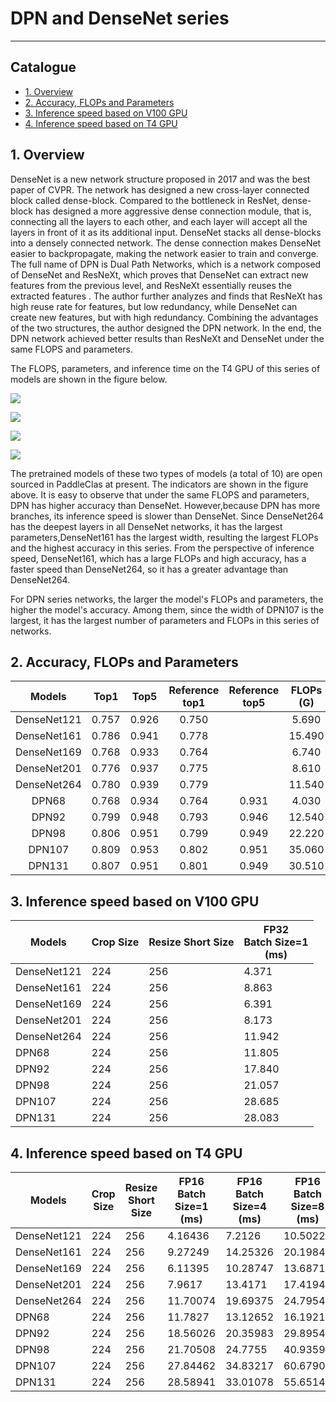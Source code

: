 # DPN and DenseNet series
---
## Catalogue

* [1. Overview](#1)
* [2. Accuracy, FLOPs and Parameters](#2)
* [3. Inference speed based on V100 GPU](#3)
* [4. Inference speed based on T4 GPU](#4)

<a name='1'></a>
## 1. Overview

DenseNet is a new network structure proposed in 2017 and was the best paper of CVPR. The network has designed a new cross-layer connected block called dense-block. Compared to the bottleneck in ResNet, dense-block has designed a more aggressive dense connection module, that is, connecting all the layers to each other, and each layer will accept all the layers in front of it as its additional input. DenseNet stacks all dense-blocks into a densely connected network. The dense connection makes DenseNet easier to backpropagate, making the network easier to train and converge.  The full name of DPN is Dual Path Networks, which is a network composed of DenseNet and ResNeXt, which proves that DenseNet can extract new features from the previous level, and ResNeXt essentially reuses the extracted features . The author further analyzes and finds that ResNeXt has high reuse rate for features, but low redundancy, while DenseNet can create new features, but with high redundancy. Combining the advantages of the two structures, the author designed the DPN network. In the end, the DPN network achieved better results than ResNeXt and DenseNet under the same FLOPS and parameters.

The FLOPS, parameters, and inference time on the T4 GPU of this series of models are shown in the figure below.

![](../../images/models/T4_benchmark/t4.fp32.bs4.DPN.flops.png)

![](../../images/models/T4_benchmark/t4.fp32.bs4.DPN.params.png)

![](../../images/models/T4_benchmark/t4.fp32.bs4.DPN.png)

![](../../images/models/T4_benchmark/t4.fp16.bs4.DPN.png)

The pretrained models of these two types of models (a total of 10) are open sourced in PaddleClas at present. The indicators are shown in the figure above. It is easy to observe that under the same FLOPS and parameters, DPN has higher accuracy than DenseNet. However,because DPN has more branches, its inference speed is slower than DenseNet. Since DenseNet264 has the deepest layers in all DenseNet networks, it has the largest parameters,DenseNet161 has the largest width, resulting the largest FLOPs and the highest accuracy in this series. From the perspective of inference speed, DenseNet161, which has a large FLOPs and high accuracy, has a faster speed than DenseNet264, so it has a greater advantage than DenseNet264.

For DPN series networks, the larger the model's FLOPs and parameters, the higher the model's accuracy. Among them, since the width of DPN107 is the largest, it has the largest number of parameters and FLOPs in this series of networks.

<a name='2'></a>
## 2. Accuracy, FLOPs and Parameters

| Models      | Top1   | Top5   | Reference<br>top1 | Reference<br>top5 | FLOPs<br>(G) | Parameters<br>(M) |
|:--:|:--:|:--:|:--:|:--:|:--:|:--:|
| DenseNet121 | 0.757  | 0.926  | 0.750             |                   | 5.690        | 7.980             |
| DenseNet161 | 0.786  | 0.941  | 0.778             |                   | 15.490       | 28.680            |
| DenseNet169 | 0.768  | 0.933  | 0.764             |                   | 6.740        | 14.150            |
| DenseNet201 | 0.776  | 0.937  | 0.775             |                   | 8.610        | 20.010            |
| DenseNet264 | 0.780  | 0.939  | 0.779             |                   | 11.540       | 33.370            |
| DPN68       | 0.768  | 0.934  | 0.764             | 0.931             | 4.030        | 10.780            |
| DPN92       | 0.799  | 0.948  | 0.793             | 0.946             | 12.540       | 36.290            |
| DPN98       | 0.806  | 0.951  | 0.799             | 0.949             | 22.220       | 58.460            |
| DPN107      | 0.809  | 0.953  | 0.802             | 0.951             | 35.060       | 82.970            |
| DPN131      | 0.807  | 0.951  | 0.801             | 0.949             | 30.510       | 75.360            |



<a name='3'></a>
## 3. Inference speed based on V100 GPU

| Models                               | Crop Size | Resize Short Size | FP32<br>Batch Size=1<br>(ms) |
|-------------|-----------|-------------------|--------------------------|
| DenseNet121 | 224       | 256               | 4.371                    |
| DenseNet161 | 224       | 256               | 8.863                    |
| DenseNet169 | 224       | 256               | 6.391                    |
| DenseNet201 | 224       | 256               | 8.173                    |
| DenseNet264 | 224       | 256               | 11.942                   |
| DPN68       | 224       | 256               | 11.805                   |
| DPN92       | 224       | 256               | 17.840                   |
| DPN98       | 224       | 256               | 21.057                   |
| DPN107      | 224       | 256               | 28.685                   |
| DPN131      | 224       | 256               | 28.083                   |


<a name='4'></a>
## 4. Inference speed based on T4 GPU

| Models      | Crop Size | Resize Short Size | FP16<br>Batch Size=1<br>(ms) | FP16<br>Batch Size=4<br>(ms) | FP16<br>Batch Size=8<br>(ms) | FP32<br>Batch Size=1<br>(ms) | FP32<br>Batch Size=4<br>(ms) | FP32<br>Batch Size=8<br>(ms) |
|-------------|-----------|-------------------|------------------------------|------------------------------|------------------------------|------------------------------|------------------------------|------------------------------|
| DenseNet121 | 224       | 256               | 4.16436                      | 7.2126                       | 10.50221                     | 4.40447                      | 9.32623                      | 15.25175                     |
| DenseNet161 | 224       | 256               | 9.27249                      | 14.25326                     | 20.19849                     | 10.39152                     | 22.15555                     | 35.78443                     |
| DenseNet169 | 224       | 256               | 6.11395                      | 10.28747                     | 13.68717                     | 6.43598                      | 12.98832                     | 20.41964                     |
| DenseNet201 | 224       | 256               | 7.9617                       | 13.4171                      | 17.41949                     | 8.20652                      | 17.45838                     | 27.06309                     |
| DenseNet264 | 224       | 256               | 11.70074                     | 19.69375                     | 24.79545                     | 12.14722                     | 26.27707                     | 40.01905                     |
| DPN68       | 224       | 256               | 11.7827                      | 13.12652                     | 16.19213                     | 11.64915                     | 12.82807                     | 18.57113                     |
| DPN92       | 224       | 256               | 18.56026                     | 20.35983                     | 29.89544                     | 18.15746                     | 23.87545                     | 38.68821                     |
| DPN98       | 224       | 256               | 21.70508                     | 24.7755                      | 40.93595                     | 21.18196                     | 33.23925                     | 62.77751                     |
| DPN107      | 224       | 256               | 27.84462                     | 34.83217                     | 60.67903                     | 27.62046                     | 52.65353                     | 100.11721                    |
| DPN131      | 224       | 256               | 28.58941                     | 33.01078                     | 55.65146                     | 28.33119                     | 46.19439                     | 89.24904                     |
